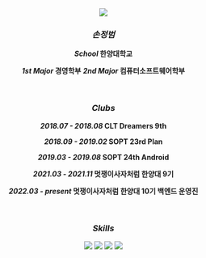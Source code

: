 <div align="center">
    <img src="https://capsule-render.vercel.app/api?type=wave&&color=0:0033ff,100:ccffff&height=200&section=header&text=JB's%20Profile&fontColor=ffffff&fontSize=50" />
</div>

<h3 align="center"><i>손정범</i></h3>
<div align="center">
    <p><b><i>School</i> 한양대학교</b></p>
    <p><b><i>1st Major</i> 경영학부</b> <b><i>2nd Major</i> 컴퓨터소프트웨어학부</b></p>
</div>
<br/>
<h3 align="center"><i>Clubs</i></h3>
<div align="center">
    <p><b><i>2018.07 - 2018.08</i> CLT Dreamers 9th</b></p>
    <p><b><i>2018.09 - 2019.02</i> SOPT 23rd Plan</b></p>
    <p><b><i>2019.03 - 2019.08</i> SOPT 24th Android</b></p>
    <p><b><i>2021.03 - 2021.11</i> 멋쟁이사자처럼 한양대 9기</b></p>
    <p><b><i>2022.03 - present</i> 멋쟁이사자처럼 한양대 10기 백엔드 운영진</b></p>
</div>
<br/>
<h3 align="center"><i>Skills</i></h3>
<p align="center">
    <img src="https://img.shields.io/badge/java-007396?style=for-the-badge&logo=java&logoColor=white">
    <img src="https://img.shields.io/badge/python-3776AB?style=for-the-badge&logo=python&logoColor=white">
    <img src="https://img.shields.io/badge/django-092E20?style=for-the-badge&logo=django&logoColor=white">
    <img src="https://img.shields.io/badge/github-181717?style=for-the-badge&logo=github&logoColor=white">
</p>
